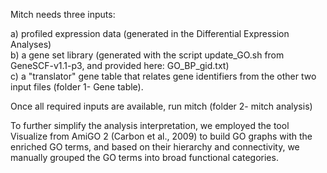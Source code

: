 Mitch needs three inputs: 

a) profiled expression data (generated in the Differential Expression Analyses)  
b) a gene set library (generated with the script update_GO.sh from GeneSCF-v1.1-p3, and provided here: GO_BP_gid.txt)  
c) a "translator" gene table that relates gene identifiers from the other two input files (folder 1- Gene table). 

Once all required inputs are available, run mitch (folder 2- mitch analysis) 


To further simplify the analysis interpretation, we employed the tool Visualize from AmiGO 2
(Carbon et al., 2009) to build GO graphs with the enriched GO terms, and based on their
hierarchy and connectivity, we manually grouped the GO terms into broad functional categories.
